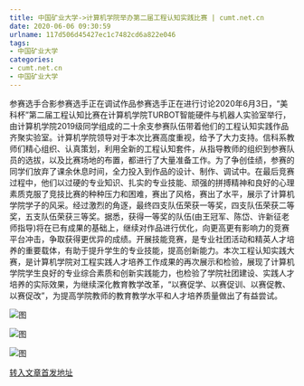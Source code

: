 ```yaml
---
title: 中国矿业大学->计算机学院举办第二届工程认知实践比赛 | cumt.net.cn
date: 2020-06-06 09:30:59
urlname: 117d506d45427ec1c7482cd6a822e046
tags: 
- 中国矿业大学
categories:
- cumt.net.cn
- 中国矿业大学
---
```

参赛选手合影参赛选手正在调试作品参赛选手正在进行讨论2020年6月3日，“美科杯”第二届工程认知比赛在计算机学院TURBOT智能硬件与机器人实验室举行，由计算机学院2019级同学组成的二十余支参赛队伍带着他们的工程认知实践作品齐聚实验室。计算机学院领导对于本次比赛高度重视，给予了大力支持。信科系教师们精心组织、认真策划，利用全新的工程认知套件，从指导教师的组织到参赛队员的选拔，以及比赛场地的布置，都进行了大量准备工作。为了争创佳绩，参赛的同学们放弃了课余休息时间，全力投入到作品的设计、制作、调试中。在最后竞赛过程中，他们以过硬的专业知识、扎实的专业技能、顽强的拼搏精神和良好的心理素质克服了竞技比赛的种种压力和困难，赛出了风格，赛出了水平，展示了计算机学院学子的风采。经过激烈的角逐，最终四支队伍荣获一等奖，四支队伍荣获二等奖，五支队伍荣获三等奖。据悉，获得一等奖的队伍(由王冠军、陈岱、许新征老师指导)将在已有成果的基础上，继续对作品进行优化，向更高更有影响力的竞赛平台冲击，争取获得更优异的成绩。开展技能竞赛，是专业社团活动和精英人才培养的重要载体，有助于提升学生的专业技能，提高创新能力。本次工程认知实践大赛，是计算机学院对工程实践人才培养工作成果的再次展示和检验，展现了计算机学院学生良好的专业综合素质和创新实践能力，也检验了学院社团建设、实践人才培养的实际效果，为继续深化教育教学改革，“以赛促学、以赛促训、以赛促教、以赛促改”，为提高学院教师的教育教学水平和人才培养质量做出了有益尝试。

![图](http://xwzx.cumt.edu.cn/_upload/article/images/8c/ff/a7b272c649179bbea81db0fab461/ab8166ee-6b17-426a-bacf-113d4c6d9c6b.jpg)

![图](http://xwzx.cumt.edu.cn/_upload/article/images/8c/ff/a7b272c649179bbea81db0fab461/f666a9fe-ef20-4030-b69e-ec43f2839ae3.jpg)

![图](http://xwzx.cumt.edu.cn/_upload/article/images/8c/ff/a7b272c649179bbea81db0fab461/498d19ab-97b3-426e-b77c-1505f7213fc8.jpg)

[转入文章首发地址](http://xwzx.cumt.edu.cn/ab/12/c523a568082/page.htm)